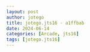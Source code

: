 ```yaml
---
layout: post
author: jotego
title: jotego.jts16 - a1ffbab
date: 2024-06-14
categories: [Arcade, jts16]
tags: [jotego.jts16]
---
```


